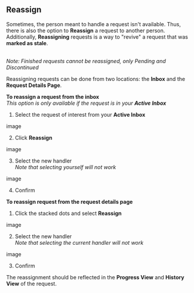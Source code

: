 ## Reassign

Sometimes, the person meant to handle a request isn't available. Thus, there is also the option
to **Reassign** a request to another person. Additionally, **Reassigning** requests is a way to "revive" a request that was **marked as stale**.
<br/><br/>

_Note: Finished requests cannot be reassigned, only Pending and Discontinued_

Reassigning requests can be done from two locations: the **Inbox** and the **Request Details Page**.

**To reassign a request from the inbox** <br/>
_This option is only available if the request is in your_ **_Active Inbox_** <br/>

1. Select the request of interest from your **Active Inbox**

image

2. Click **Reassign**

image

3. Select the new handler <br/>
   _Note that selecting yourself will not work_

image

4. Confirm

**To reassign request from the request details page**

1. Click the stacked dots and select **Reassign**

image

2. Select the new handler <br/>
   _Note that selecting the current handler will not work_

image

3. Confirm

The reassignment should be reflected in the **Progress View** and **History View** of the request.
